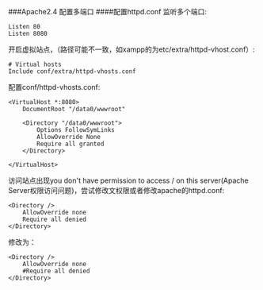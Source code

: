 ###Apache2.4 配置多端口
####配置httpd.conf
监听多个端口:
```
Listen 80
Listen 8080
```
开启虚拟站点，（路径可能不一致，如xampp的为etc/extra/httpd-vhost.conf）:
```
# Virtual hosts
Include conf/extra/httpd-vhosts.conf
```
配置conf/httpd-vhosts.conf:
```
<VirtualHost *:8080>
    DocumentRoot "/data0/wwwroot"
    
    <Directory "/data0/wwwroot">
        Options FollowSymLinks
        AllowOverride None
        Require all granted
    </Directory>

</VirtualHost>
```
访问站点出现you don't have permission to access / on this server(Apache Server权限访问问题)，尝试修改文权限或者修改apache的httpd.conf:
```
<Directory />
    AllowOverride none
    Require all denied
</Directory>
```
修改为：
```
<Directory />
    AllowOverride none
    #Require all denied
</Directory>
```